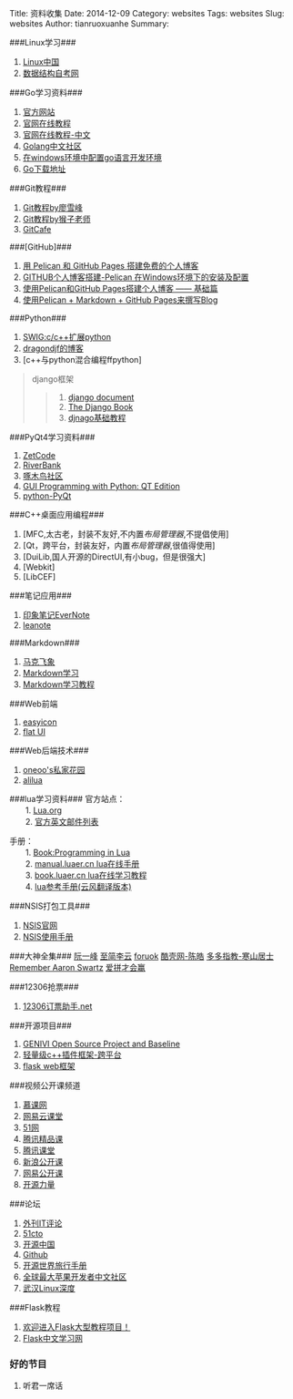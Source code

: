 Title: 资料收集 
Date: 2014-12-09 
Category: websites 
Tags: websites 
Slug: websites
Author: tianruoxuanhe
Summary:

###Linux学习###
1. [Linux中国](http://linux.cn/thread-13224-1-1.html)
2. [数据结构自考网](http://student.zjzk.cn/course_ware/data_structure/web/main.htm)

###Go学习资料###
1. [官方网站](https://golang.org)
2. [官网在线教程](https://tour.golang.org/welcome/1)
3. [官网在线教程-中文](http://tour.golangtc.com/)
4. [Golang中文社区](http://studygolang.com/)
5. [在windows环境中配置go语言开发环境](http://www.cppblog.com/cc/archive/2013/02/07/197762.html)
6. [Go下载地址](https://golang.org/dl/)


###Git教程###
1. [Git教程by廖雪峰](http://www.liaoxuefeng.com/wiki/0013739516305929606dd18361248578c67b8067c8c017b000)
2. [Git教程by猴子老师](http://backlogtool.com/git-guide/cn/intro/intro1_1.html)
3. [GitCafe](https://gitcafe.com/explore)

###[GitHub]###
1. [用 Pelican 和 GitHub Pages 搭建免费的个人博客](http://www.dongxf.com/3_Build_Personal_Blog_With_Pelican_And_GitHub_Pages.html)
2. [GITHUB个人博客搭建-Pelican 在Windows环境下的安装及配置](http://www.cnblogs.com/ballwql/p/pelican.html)
3. [使用Pelican和GitHub Pages搭建个人博客 —— 基础篇](http://www.xycoding.com/articles/2013/11/21/blog-create/)
4. [使用Pelican + Markdown + GitHub Pages来撰写Blog](http://heylinux.com/archives/3337.html)


###Python###
1. [SWIG:c/c++扩展python](http://www.swig.org/)
2. [dragondjf的博客](http://dragondjf.github.io/)
3. [c++与python混合编程ffpython]

>django框架<br/>
>>1. [django document](https://docs.djangoproject.com/en/dev/)<br/>
>>2. [The Django Book](http://djangobook.py3k.cn/)<br/>
>>3. [djnago基础教程](http://www.ziqiangxuetang.com/django/django-tutorial.html)

###PyQt4学习资料###
1. [ZetCode](http://zetcode.com/)
2. [RiverBank](http://www.riverbankcomputing.com/news)
3. [啄木鸟社区](http://wiki.woodpecker.org.cn/moin/PyQt)
4. [GUI Programming with Python: QT Edition](http://www.commandprompt.com/community/pyqt/book1)
5. [python-PyQt](https://wiki.python.org/moin/PyQt)


###C++桌面应用编程###
1. [MFC,太古老，封装不友好,不内置*布局管理器*,不提倡使用]
2. [Qt，跨平台，封装友好，内置*布局管理器*,很值得使用]
3. [DuiLib,国人开源的DirectUI,有小bug，但是很强大]
4. [Webkit]
5. [LibCEF]

###笔记应用###
1. [印象笔记EverNote](https://http//www.yinxiang.com/)
2. [leanote](https://leanote.com/)


###Markdown###
1. [马克飞象](http://maxiang.info/)
2. [Markdown学习](http://www.douban.com/review/6617667/)
3. [Markdown学习教程](http://wowubuntu.com/markdown/index.html)

###Web前端
1. [easyicon](http://www.easyicon.net/)
2. [flat UI](http://www.bootcss.com/p/flat-ui/)

###Web后端技术###
1. [oneoo's私家花园](http://oneoo.com/all-posts/)
2. [alilua](http://alilua.com/download.html)


###lua学习资料###
官方站点：<br/>
　　1. [Lua.org](http://www.lua.org/)<br/>
　　2. [官方英文邮件列表](http://www.lua.org/lua-l.html)<br/>


手册：<br/>
　　1. [Book:Programming in Lua](http://www.lua.org/pil/)<br/>
　　2. [manual.luaer.cn lua在线手册](http://manual.luaer.cn/)<br/>
　　3. [book.luaer.cn lua在线学习教程](http://book.luaer.cn/)<br/>
　　4. [lua参考手册(云风翻译版本)](http://www.codingnow.com/2000/download/lua_manual.html)<br/>


###NSIS打包工具###
1. [NSIS官网](http://nsis.sourceforge.net/Main_Page)
2. [NSIS使用手册](http://nsis.sourceforge.net/Docs/Contents.html)



###大神全集###
[阮一峰](http://www.ruanyifeng.com/home.html)
[至简李云](http://yunli.blog.51cto.com/831344/1019990)
[foruok](http://blog.csdn.net/foruok/article/details/40247543)
[酷壳网-陈皓](http://coolshell.cn/haoel)
[多多指教-寒山居士](http://www.heilqt.com/)
[Remember Aaron Swartz](http://www.rememberaaronsw.com/memories/)
[爱拼才会赢](http://blog.chinaunix.net/uid/21411227/cid-63639-list-1.html)


###12306抢票###
1. [12306订票助手.net](http://www.fishlee.net/soft/12306/)


###开源项目###
1. [GENIVI Open Source Project and Baseline](http://projects.genivi.org/projects)
2. [轻量级c++插件框架-跨平台](http://pluma-framework.sourceforge.net/)
3. [flask web框架](https://github.com/mitsuhiko/flask)

###视频公开课频道
1. [慕课网](http://www.imooc.com/)
2. [网易云课堂](http://study.163.com/)
3. [51网](http://www.51zxw.net/)
4. [腾讯精品课](http://class.qq.com/)
5. [腾讯课堂](http://ke.qq.com/index.html)
6. [新浪公开课](http://open.sina.com.cn/)
7. [网易公开课]( http://open.163.com/)
8. [开源力量](http://www.osforce.cn/)

###论坛
1. [外刊IT评论](http://www.vaikan.com/)
2. [51cto](http://www.51cto.com/)
3. [开源中国](http://www.oschina.net/)
4. [Github](www.github.com)
5. [开源世界旅行手册](http://i.linuxtoy.org/docs/guide/index.html)
6. [全球最大苹果开发者中文社区](http://www.cocoachina.com/)
7. [武汉Linux深度](https://github.com/linuxdeepin)

###Flask教程
1. [欢迎进入Flask大型教程项目！](http://www.pythondoc.com/flask-mega-tutorial/index.html)
2. [Flask中文学习网](http://flask123.sinaapp.com/)


### 好的节目
1. 听君一席话